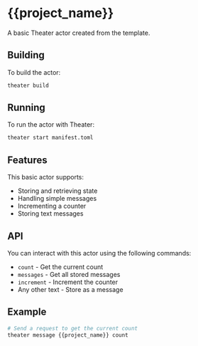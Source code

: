# {{project_name}}

A basic Theater actor created from the template.

## Building

To build the actor:

```bash
theater build
```

## Running

To run the actor with Theater:

```bash
theater start manifest.toml
```

## Features

This basic actor supports:

- Storing and retrieving state
- Handling simple messages
- Incrementing a counter
- Storing text messages

## API

You can interact with this actor using the following commands:

- `count` - Get the current count
- `messages` - Get all stored messages
- `increment` - Increment the counter
- Any other text - Store as a message

## Example

```bash
# Send a request to get the current count
theater message {{project_name}} count
```
